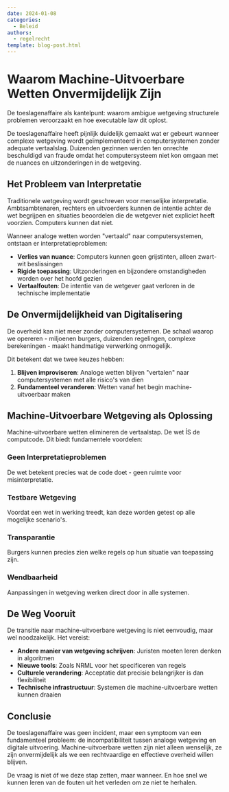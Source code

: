 ```yaml
---
date: 2024-01-08
categories:
  - Beleid
authors:
  - regelrecht
template: blog-post.html
---
```


# Waarom Machine-Uitvoerbare Wetten Onvermijdelijk Zijn

De toeslagenaffaire als kantelpunt: waarom ambigue wetgeving structurele problemen veroorzaakt en hoe executable law dit oplost.

<!-- more -->

De toeslagenaffaire heeft pijnlijk duidelijk gemaakt wat er gebeurt wanneer complexe wetgeving wordt geïmplementeerd in computersystemen zonder adequate vertaalslag. Duizenden gezinnen werden ten onrechte beschuldigd van fraude omdat het computersysteem niet kon omgaan met de nuances en uitzonderingen in de wetgeving.

## Het Probleem van Interpretatie

Traditionele wetgeving wordt geschreven voor menselijke interpretatie. Ambtsambtenaren, rechters en uitvoerders kunnen de intentie achter de wet begrijpen en situaties beoordelen die de wetgever niet expliciet heeft voorzien. Computers kunnen dat niet.

Wanneer analoge wetten worden "vertaald" naar computersystemen, ontstaan er interpretatieproblemen:

- **Verlies van nuance**: Computers kunnen geen grijstinten, alleen zwart-wit beslissingen
- **Rigide toepassing**: Uitzonderingen en bijzondere omstandigheden worden over het hoofd gezien
- **Vertaalfouten**: De intentie van de wetgever gaat verloren in de technische implementatie

## De Onvermijdelijkheid van Digitalisering

De overheid kan niet meer zonder computersystemen. De schaal waarop we opereren - miljoenen burgers, duizenden regelingen, complexe berekeningen - maakt handmatige verwerking onmogelijk.

Dit betekent dat we twee keuzes hebben:

1. **Blijven improviseren**: Analoge wetten blijven "vertalen" naar computersystemen met alle risico's van dien
2. **Fundamenteel veranderen**: Wetten vanaf het begin machine-uitvoerbaar maken

## Machine-Uitvoerbare Wetgeving als Oplossing

Machine-uitvoerbare wetten elimineren de vertaalstap. De wet ÍS de computcode. Dit biedt fundamentele voordelen:

### Geen Interpretatieproblemen
De wet betekent precies wat de code doet - geen ruimte voor misinterpretatie.

### Testbare Wetgeving  
Voordat een wet in werking treedt, kan deze worden getest op alle mogelijke scenario's.

### Transparantie
Burgers kunnen precies zien welke regels op hun situatie van toepassing zijn.

### Wendbaarheid
Aanpassingen in wetgeving werken direct door in alle systemen.

## De Weg Vooruit

De transitie naar machine-uitvoerbare wetgeving is niet eenvoudig, maar wel noodzakelijk. Het vereist:

- **Andere manier van wetgeving schrijven**: Juristen moeten leren denken in algoritmen
- **Nieuwe tools**: Zoals NRML voor het specificeren van regels
- **Culturele verandering**: Acceptatie dat precisie belangrijker is dan flexibiliteit
- **Technische infrastructuur**: Systemen die machine-uitvoerbare wetten kunnen draaien

## Conclusie

De toeslagenaffaire was geen incident, maar een symptoom van een fundamenteel probleem: de incompatibiliteit tussen analoge wetgeving en digitale uitvoering. Machine-uitvoerbare wetten zijn niet alleen wenselijk, ze zijn onvermijdelijk als we een rechtvaardige en effectieve overheid willen blijven.

De vraag is niet óf we deze stap zetten, maar wanneer. En hoe snel we kunnen leren van de fouten uit het verleden om ze niet te herhalen.